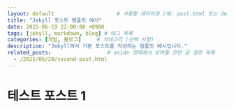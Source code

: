 ```yaml
---
layout: default                    # 사용할 레이아웃 (예: post.html 또는 default.html)
title: "Jekyll 포스트 템플릿 예시"
date: 2025-06-19 22:00:00 +0900
tags: [jekyll, markdown, blog] # 태그 목록
categories: [개발, 블로그]     # 카테고리 (선택 사항)
description: "Jekyll에서 기본 포스트를 작성하는 템플릿 예시입니다."
related_posts:                  # aside 영역에서 보여줄 관련 글 경로 목록
  - /2025/06/20/second-post.html
---
```


# 테스트 포스트 1